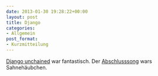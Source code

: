 ```yaml
---
date: 2013-01-30 19:28:22+00:00
layout: post
title: Django
categories:
- Allgemein
post_format:
- Kurzmitteilung
---
```


[Django unchained](https://m.youtube.com/#/results?q=Trailer+zu+django+unchained+) war fantastisch. Der [Abschlusssong](http://youtu.be/3SrpMCsi3I8) wars Sahnehäubchen.
